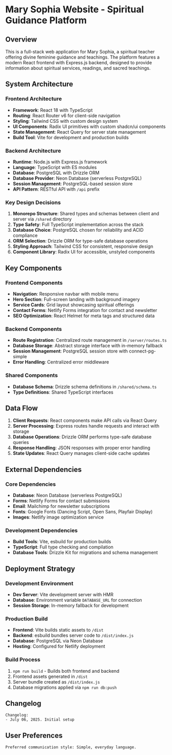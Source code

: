 # Mary Sophia Website - Spiritual Guidance Platform

## Overview

This is a full-stack web application for Mary Sophia, a spiritual teacher offering divine feminine guidance and teachings. The platform features a modern React frontend with Express.js backend, designed to provide information about spiritual services, readings, and sacred teachings.

## System Architecture

### Frontend Architecture
- **Framework**: React 18 with TypeScript
- **Routing**: React Router v6 for client-side navigation
- **Styling**: Tailwind CSS with custom design system
- **UI Components**: Radix UI primitives with custom shadcn/ui components
- **State Management**: React Query for server state management
- **Build Tool**: Vite for development and production builds

### Backend Architecture
- **Runtime**: Node.js with Express.js framework
- **Language**: TypeScript with ES modules
- **Database**: PostgreSQL with Drizzle ORM
- **Database Provider**: Neon Database (serverless PostgreSQL)
- **Session Management**: PostgreSQL-based session store
- **API Pattern**: RESTful API with `/api` prefix

### Key Design Decisions

1. **Monorepo Structure**: Shared types and schemas between client and server via `/shared` directory
2. **Type Safety**: Full TypeScript implementation across the stack
3. **Database Choice**: PostgreSQL chosen for reliability and ACID compliance
4. **ORM Selection**: Drizzle ORM for type-safe database operations
5. **Styling Approach**: Tailwind CSS for consistent, responsive design
6. **Component Library**: Radix UI for accessible, unstyled components

## Key Components

### Frontend Components
- **Navigation**: Responsive navbar with mobile menu
- **Hero Section**: Full-screen landing with background imagery
- **Service Cards**: Grid layout showcasing spiritual offerings
- **Contact Forms**: Netlify Forms integration for contact and newsletter
- **SEO Optimization**: React Helmet for meta tags and structured data

### Backend Components
- **Route Registration**: Centralized route management in `/server/routes.ts`
- **Database Storage**: Abstract storage interface with in-memory fallback
- **Session Management**: PostgreSQL session store with connect-pg-simple
- **Error Handling**: Centralized error middleware

### Shared Components
- **Database Schema**: Drizzle schema definitions in `/shared/schema.ts`
- **Type Definitions**: Shared TypeScript interfaces

## Data Flow

1. **Client Requests**: React components make API calls via React Query
2. **Server Processing**: Express routes handle requests and interact with storage
3. **Database Operations**: Drizzle ORM performs type-safe database queries
4. **Response Handling**: JSON responses with proper error handling
5. **State Updates**: React Query manages client-side cache updates

## External Dependencies

### Core Dependencies
- **Database**: Neon Database (serverless PostgreSQL)
- **Forms**: Netlify Forms for contact submissions
- **Email**: Mailchimp for newsletter subscriptions
- **Fonts**: Google Fonts (Dancing Script, Open Sans, Playfair Display)
- **Images**: Netlify image optimization service

### Development Dependencies
- **Build Tools**: Vite, esbuild for production builds
- **TypeScript**: Full type checking and compilation
- **Database Tools**: Drizzle Kit for migrations and schema management

## Deployment Strategy

### Development Environment
- **Dev Server**: Vite development server with HMR
- **Database**: Environment variable `DATABASE_URL` for connection
- **Session Storage**: In-memory fallback for development

### Production Build
- **Frontend**: Vite builds static assets to `/dist`
- **Backend**: esbuild bundles server code to `/dist/index.js`
- **Database**: PostgreSQL via Neon Database
- **Hosting**: Configured for Netlify deployment

### Build Process
1. `npm run build` - Builds both frontend and backend
2. Frontend assets generated in `/dist`
3. Server bundle created as `/dist/index.js`
4. Database migrations applied via `npm run db:push`

## Changelog

```
Changelog:
- July 06, 2025. Initial setup
```

## User Preferences

```
Preferred communication style: Simple, everyday language.
```